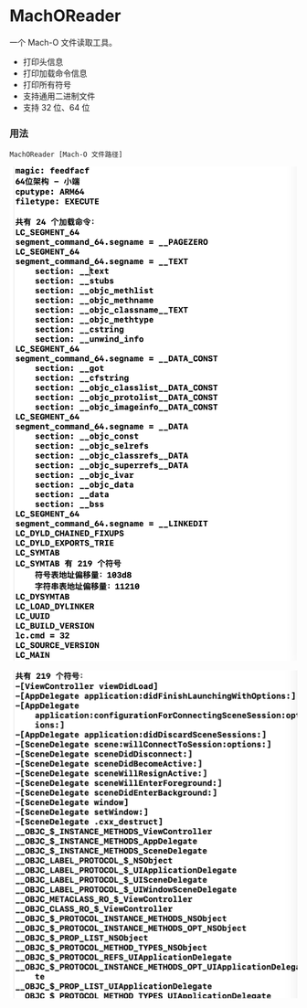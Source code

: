 # MachOReader

一个 Mach-O 文件读取工具。

* 打印头信息
* 打印加载命令信息
* 打印所有符号
* 支持通用二进制文件
* 支持 32 位、64 位

### 用法

```shell
MachOReader [Mach-O 文件路径]
```

![](./snapshot1.png)

![](./snapshot2.png)